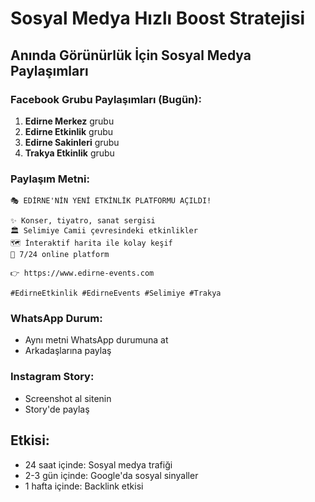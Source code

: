 # Sosyal Medya Hızlı Boost Stratejisi

## Anında Görünürlük İçin Sosyal Medya Paylaşımları

### Facebook Grubu Paylaşımları (Bugün):
1. **Edirne Merkez** grubu
2. **Edirne Etkinlik** grubu  
3. **Edirne Sakinleri** grubu
4. **Trakya Etkinlik** grubu

### Paylaşım Metni:
```
🎭 EDİRNE'NİN YENİ ETKİNLİK PLATFORMU AÇILDI! 

✨ Konser, tiyatro, sanat sergisi
🏛️ Selimiye Camii çevresindeki etkinlikler
🗺️ İnteraktif harita ile kolay keşif
📱 7/24 online platform

👉 https://www.edirne-events.com

#EdirneEtkinlik #EdirneEvents #Selimiye #Trakya
```

### WhatsApp Durum:
- Aynı metni WhatsApp durumuna at
- Arkadaşlarına paylaş

### Instagram Story:
- Screenshot al sitenin
- Story'de paylaş

## Etkisi:
- 24 saat içinde: Sosyal medya trafiği
- 2-3 gün içinde: Google'da sosyal sinyaller
- 1 hafta içinde: Backlink etkisi